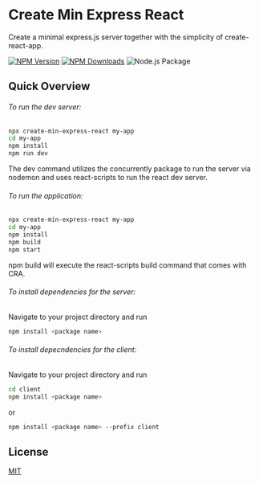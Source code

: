 # Create Min Express React

Create a minimal express.js server together with the simplicity of create-react-app. <br>

[![NPM Version][npm-image]][npm-url]
[![NPM Downloads][downloads-image]][downloads-url]
![Node.js Package](https://github.com/frederikpietzko/create-min-express-react/workflows/Node.js%20Package/badge.svg?event=release)

## Quick Overview

###### To run the dev server:

```sh
npx create-min-express-react my-app
cd my-app
npm install
npm run dev
```

The dev command utilizes the concurrently package to run the server via nodemon and uses react-scripts to run the react dev server.

###### To run the application:

```sh
npx create-min-express-react my-app
cd my-app
npm install
npm build
npm start
```

npm build will execute the react-scripts build command that comes with CRA.

###### To install dependencies for the server:

Navigate to your project directory and run

```sh
npm install <package name>
```

###### To install depecndencies for the client:

Navigate to your project directory and run

```sh
cd client
npm install <package name>
```

or

```sh
npm install <package name> --prefix client
```

## License

[MIT](LICENSE)

[npm-image]: https://img.shields.io/npm/v/create-min-express-react.svg
[npm-url]: https://www.npmjs.com/package/create-min-express-react
[downloads-url]: https://npmjs.org/package/create-min-express-react
[downloads-image]: https://img.shields.io/npm/dm/create-min-express-react.svg
